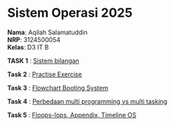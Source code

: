 # Sistem Operasi 2025

**Nama**: Aqilah Salamatuddin  
**NRP**: 3124500054  
**Kelas**: D3 IT B  

**TASK 1** : 
[Sistem bilangan](https://github.com/iniaaqilah/SisOp-2025/blob/main/SisOp-1.md)


**Task 2** :
[Practise Exercise](https://github.com/iniaaqilah/SisOp-2025/blob/main/SisOp-2.md)

**Task 3** : [Flowchart Booting System](https://github.com/iniaaqilah/SisOp-2025/blob/main/SisOs-3.md)

**Task 4** : [Perbedaan multi programming vs multi tasking ](https://github.com/iniaaqilah/SisOp-2025/blob/main/SisOs-4.md)

**Task 5** : [Floops-Iops, Appendix, Timeline OS](https://github.com/iniaaqilah/SisOp-2025/blob/main/SisOp-5.md)
